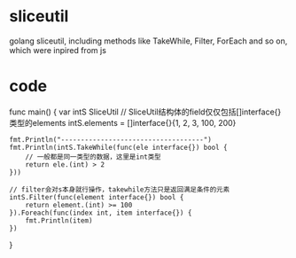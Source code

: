 # sliceutil
golang sliceutil, including methods like TakeWhile, Filter, ForEach and so on, which were inpired from js



# code
func main() {
	var intS SliceUtil
	// SliceUtil结构体的field仅仅包括[]interface{}类型的elements
	intS.elements = []interface{}{1, 2, 3, 100, 200}

	fmt.Println("------------------------------------")
	fmt.Println(intS.TakeWhile(func(ele interface{}) bool {
		// 一般都是同一类型的数据，这里是int类型
		return ele.(int) > 2
	}))

	// filter会对s本身就行操作，takewhile方法只是返回满足条件的元素
	intS.Filter(func(element interface{}) bool {
		return element.(int) >= 100
	}).Foreach(func(index int, item interface{}) {
		fmt.Println(item)
	})

}
